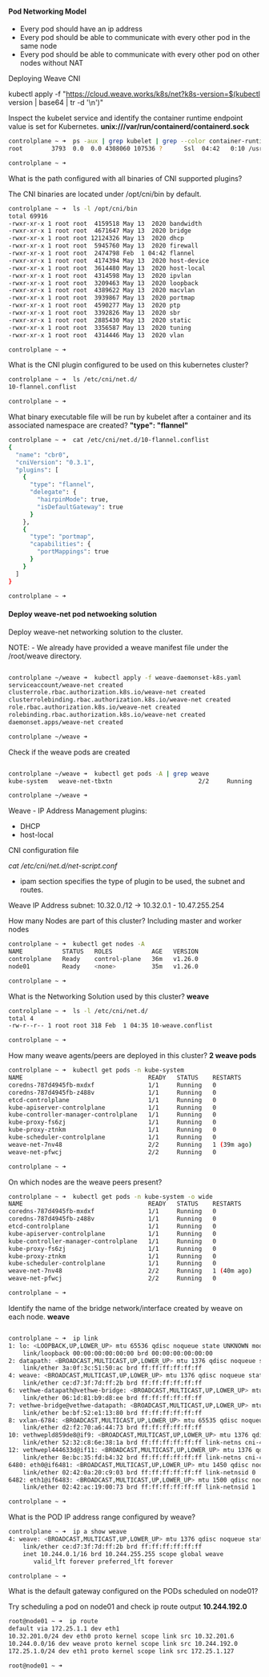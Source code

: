 #### Pod Networking Model

- Every pod should have an ip address
- Every pod should be able to communicate with every other pod in the same node
- Every pod should be able to communicate with every other pod on other nodes without NAT

Deploying Weave CNI

kubectl apply -f "https://cloud.weave.works/k8s/net?k8s-version=$(kubectl version | base64 | tr -d '\n')"

Inspect the kubelet service and identify the container runtime endpoint value is set for Kubernetes. **unix:///var/run/containerd/containerd.sock**

```bash
controlplane ~ ➜  ps -aux | grep kubelet | grep --color container-runtime-endpoint
root        3793  0.0  0.0 4308060 107536 ?      Ssl  04:42   0:10 /usr/bin/kubelet --bootstrap-kubeconfig=/etc/kubernetes/bootstrap-kubelet.conf --kubeconfig=/etc/kubernetes/kubelet.conf --config=/var/lib/kubelet/config.yaml --container-runtime-endpoint=unix:///var/run/containerd/containerd.sock --pod-infra-container-image=registry.k8s.io/pause:3.9

controlplane ~ ➜  

```

What is the path configured with all binaries of CNI supported plugins?

The CNI binaries are located under /opt/cni/bin by default.

```bash
controlplane ~ ➜  ls -l /opt/cni/bin
total 69916
-rwxr-xr-x 1 root root  4159518 May 13  2020 bandwidth
-rwxr-xr-x 1 root root  4671647 May 13  2020 bridge
-rwxr-xr-x 1 root root 12124326 May 13  2020 dhcp
-rwxr-xr-x 1 root root  5945760 May 13  2020 firewall
-rwxr-xr-x 1 root root  2474798 Feb  1 04:42 flannel
-rwxr-xr-x 1 root root  4174394 May 13  2020 host-device
-rwxr-xr-x 1 root root  3614480 May 13  2020 host-local
-rwxr-xr-x 1 root root  4314598 May 13  2020 ipvlan
-rwxr-xr-x 1 root root  3209463 May 13  2020 loopback
-rwxr-xr-x 1 root root  4389622 May 13  2020 macvlan
-rwxr-xr-x 1 root root  3939867 May 13  2020 portmap
-rwxr-xr-x 1 root root  4590277 May 13  2020 ptp
-rwxr-xr-x 1 root root  3392826 May 13  2020 sbr
-rwxr-xr-x 1 root root  2885430 May 13  2020 static
-rwxr-xr-x 1 root root  3356587 May 13  2020 tuning
-rwxr-xr-x 1 root root  4314446 May 13  2020 vlan

controlplane ~ ➜  
```


What is the CNI plugin configured to be used on this kubernetes cluster?

```bash
controlplane ~ ➜  ls /etc/cni/net.d/
10-flannel.conflist

controlplane ~ ➜  

```

What binary executable file will be run by kubelet after a container and its associated namespace are created? **"type": "flannel"**

```bash
controlplane ~ ➜  cat /etc/cni/net.d/10-flannel.conflist
{
  "name": "cbr0",
  "cniVersion": "0.3.1",
  "plugins": [
    {
      "type": "flannel",
      "delegate": {
        "hairpinMode": true,
        "isDefaultGateway": true
      }
    },
    {
      "type": "portmap",
      "capabilities": {
        "portMappings": true
      }
    }
  ]
}

controlplane ~ ➜  
```


#### Deploy weave-net pod netwoeking solution

Deploy weave-net networking solution to the cluster.

NOTE: - We already have provided a weave manifest file under the /root/weave directory.

```bash

controlplane ~/weave ➜  kubectl apply -f weave-daemonset-k8s.yaml 
serviceaccount/weave-net created
clusterrole.rbac.authorization.k8s.io/weave-net created
clusterrolebinding.rbac.authorization.k8s.io/weave-net created
role.rbac.authorization.k8s.io/weave-net created
rolebinding.rbac.authorization.k8s.io/weave-net created
daemonset.apps/weave-net created

controlplane ~/weave ➜  
```

Check if the weave pods are created

```bash

controlplane ~/weave ➜  kubectl get pods -A | grep weave
kube-system   weave-net-tbxtn                        2/2     Running   0          41s

controlplane ~/weave ➜  
```

Weave - IP Address Management plugins:
- DHCP
- host-local

CNI configuration file

*cat /etc/cni/net.d/net-script.conf*

- ipam section specifies the type of plugin to be used, the subnet and routes.

Weave IP Address subnet: 10.32.0./12 -> 10.32.0.1 - 10.47.255.254

How many Nodes are part of this cluster? Including master and worker nodes

```bash
controlplane ~ ➜  kubectl get nodes -A
NAME           STATUS   ROLES           AGE   VERSION
controlplane   Ready    control-plane   36m   v1.26.0
node01         Ready    <none>          35m   v1.26.0

controlplane ~ ➜  
```

What is the Networking Solution used by this cluster? **weave**

```bash
controlplane ~ ➜  ls -l /etc/cni/net.d/
total 4
-rw-r--r-- 1 root root 318 Feb  1 04:35 10-weave.conflist

controlplane ~ ➜  
```

How many weave agents/peers are deployed in this cluster? **2 weave pods**

```bash
controlplane ~ ➜  kubectl get pods -n kube-system
NAME                                   READY   STATUS    RESTARTS      AGE
coredns-787d4945fb-mxdxf               1/1     Running   0             39m
coredns-787d4945fb-z488v               1/1     Running   0             39m
etcd-controlplane                      1/1     Running   0             39m
kube-apiserver-controlplane            1/1     Running   0             39m
kube-controller-manager-controlplane   1/1     Running   0             39m
kube-proxy-fs6zj                       1/1     Running   0             39m
kube-proxy-ztnkm                       1/1     Running   0             39m
kube-scheduler-controlplane            1/1     Running   0             39m
weave-net-7nv48                        2/2     Running   1 (39m ago)   39m
weave-net-pfwcj                        2/2     Running   0             39m

controlplane ~ ➜  
```

On which nodes are the weave peers present?

```bash
controlplane ~ ➜  kubectl get pods -n kube-system -o wide
NAME                                   READY   STATUS    RESTARTS      AGE   IP            NODE           NOMINATED NODE   READINESS GATES
coredns-787d4945fb-mxdxf               1/1     Running   0             40m   10.244.0.3    controlplane   <none>           <none>
coredns-787d4945fb-z488v               1/1     Running   0             40m   10.244.0.2    controlplane   <none>           <none>
etcd-controlplane                      1/1     Running   0             40m   10.32.201.3   controlplane   <none>           <none>
kube-apiserver-controlplane            1/1     Running   0             40m   10.32.201.3   controlplane   <none>           <none>
kube-controller-manager-controlplane   1/1     Running   0             40m   10.32.201.3   controlplane   <none>           <none>
kube-proxy-fs6zj                       1/1     Running   0             40m   10.32.201.3   controlplane   <none>           <none>
kube-proxy-ztnkm                       1/1     Running   0             40m   10.32.201.6   node01         <none>           <none>
kube-scheduler-controlplane            1/1     Running   0             40m   10.32.201.3   controlplane   <none>           <none>
weave-net-7nv48                        2/2     Running   1 (40m ago)   40m   10.32.201.3   controlplane   <none>           <none>
weave-net-pfwcj                        2/2     Running   0             40m   10.32.201.6   node01         <none>           <none>

controlplane ~ ➜ 
```

Identify the name of the bridge network/interface created by weave on each node. **weave**

```bash

controlplane ~ ➜  ip link
1: lo: <LOOPBACK,UP,LOWER_UP> mtu 65536 qdisc noqueue state UNKNOWN mode DEFAULT group default qlen 1000
    link/loopback 00:00:00:00:00:00 brd 00:00:00:00:00:00
2: datapath: <BROADCAST,MULTICAST,UP,LOWER_UP> mtu 1376 qdisc noqueue state UNKNOWN mode DEFAULT group default qlen 1000
    link/ether 3a:0f:3c:51:50:ac brd ff:ff:ff:ff:ff:ff
4: weave: <BROADCAST,MULTICAST,UP,LOWER_UP> mtu 1376 qdisc noqueue state UP mode DEFAULT group default qlen 1000
    link/ether ce:d7:3f:7d:ff:2b brd ff:ff:ff:ff:ff:ff
6: vethwe-datapath@vethwe-bridge: <BROADCAST,MULTICAST,UP,LOWER_UP> mtu 1376 qdisc noqueue master datapath state UP mode DEFAULT group default 
    link/ether 06:1d:81:b9:d8:ee brd ff:ff:ff:ff:ff:ff
7: vethwe-bridge@vethwe-datapath: <BROADCAST,MULTICAST,UP,LOWER_UP> mtu 1376 qdisc noqueue master weave state UP mode DEFAULT group default 
    link/ether be:bf:52:e1:13:80 brd ff:ff:ff:ff:ff:ff
8: vxlan-6784: <BROADCAST,MULTICAST,UP,LOWER_UP> mtu 65535 qdisc noqueue master datapath state UNKNOWN mode DEFAULT group default qlen 1000
    link/ether d2:f2:70:a6:44:73 brd ff:ff:ff:ff:ff:ff
10: vethwepld859de8@if9: <BROADCAST,MULTICAST,UP,LOWER_UP> mtu 1376 qdisc noqueue master weave state UP mode DEFAULT group default 
    link/ether 52:32:c8:6e:38:1a brd ff:ff:ff:ff:ff:ff link-netns cni-4ceab117-b8ba-a3c6-002d-bbc6583427e3
12: vethwepl444633d@if11: <BROADCAST,MULTICAST,UP,LOWER_UP> mtu 1376 qdisc noqueue master weave state UP mode DEFAULT group default 
    link/ether 8e:bc:35:fd:b4:32 brd ff:ff:ff:ff:ff:ff link-netns cni-c949bc0f-a46a-adda-8b01-77eb4ae7557c
6480: eth0@if6481: <BROADCAST,MULTICAST,UP,LOWER_UP> mtu 1450 qdisc noqueue state UP mode DEFAULT group default 
    link/ether 02:42:0a:20:c9:03 brd ff:ff:ff:ff:ff:ff link-netnsid 0
6482: eth1@if6483: <BROADCAST,MULTICAST,UP,LOWER_UP> mtu 1500 qdisc noqueue state UP mode DEFAULT group default 
    link/ether 02:42:ac:19:00:73 brd ff:ff:ff:ff:ff:ff link-netnsid 1

controlplane ~ ➜  

````

What is the POD IP address range configured by weave?

```bash
controlplane ~ ➜  ip a show weave
4: weave: <BROADCAST,MULTICAST,UP,LOWER_UP> mtu 1376 qdisc noqueue state UP group default qlen 1000
    link/ether ce:d7:3f:7d:ff:2b brd ff:ff:ff:ff:ff:ff
    inet 10.244.0.1/16 brd 10.244.255.255 scope global weave
       valid_lft forever preferred_lft forever

controlplane ~ ➜  
```
What is the default gateway configured on the PODs scheduled on node01?


Try scheduling a pod on node01 and check ip route output **10.244.192.0**

```bash
root@node01 ~ ➜  ip route
default via 172.25.1.1 dev eth1 
10.32.201.0/24 dev eth0 proto kernel scope link src 10.32.201.6 
10.244.0.0/16 dev weave proto kernel scope link src 10.244.192.0 
172.25.1.0/24 dev eth1 proto kernel scope link src 172.25.1.127 

root@node01 ~ ➜  
```